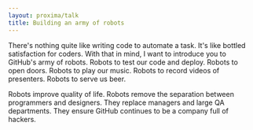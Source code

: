 ```yaml
---
layout: proxima/talk
title: Building an army of robots
---
```


<script async class="speakerdeck-embed" data-id="4fd396d0d3d0d6002202b7c2" data-ratio="1.7777777777777777" src="//speakerdeck.com/assets/embed.js"></script>

There's nothing quite like writing code to automate a task. It's like bottled satisfaction for coders. With that in mind, I want to introduce you to GitHub's army of robots. Robots to test our code and deploy. Robots to open doors. Robots to play our music. Robots to record videos of presenters. Robots to serve us beer.

Robots improve quality of life. Robots remove the separation between programmers and designers. They replace managers and large QA departments. They ensure GitHub continues to be a company full of hackers.
